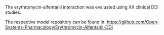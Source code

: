 The erythromycin-alfentanil interaction was evaluated using XX clinical DDI studies.

The respective model repository can be found in:
https://github.com/Open-Systems-Pharmacology/Erythromycin-Alfentanil-DDI